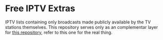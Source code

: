 # Free IPTV Extras

IPTV lists containing only broadcasts made publicly available by the TV stations themselves. This repository serves only as an complementar layer for [this repository](https://github.com/Free-TV/IPTV), refer to this one for the real thing.
